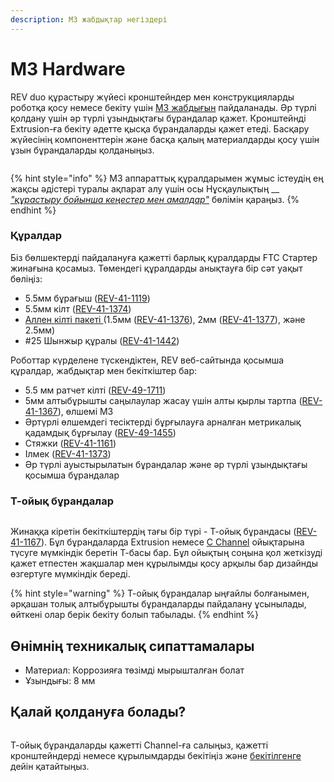 ```yaml
---
description: M3 жабдықтар негіздері
---
```


# M3 Hardware

REV duo құрастыру жүйесі кронштейндер мен конструкцияларды роботқа қосу немесе бекіту үшін [M3 жабдығын](https://www.revrobotics.com/ftc/hardware/fasteners/) пайдаланады. Әр түрлі қолдану үшін әр түрлі ұзындықтағы бұрандалар қажет. Кронштейнді Extrusion-ға бекіту әдетте қысқа бұрандаларды қажет етеді. Басқару жүйесінің компоненттерін және басқа қалың материалдарды қосу үшін ұзын бұрандаларды қолданыңыз.

<figure><img src="https://2589213514-files.gitbook.io/~/files/v0/b/gitbook-legacy-files/o/assets%2F-M5yw0n8IneF5-9ybLjT%2F-MBdaAEM_fx2eAmY_r3b%2F-MBdecpvUjZ0yPGnieHq%2FM3_Nut_Nyloc_Nut_Hex_Head_Screw.png?alt=media&#x26;token=c9c22723-35b9-4ad9-9525-584301d881c8" alt=""><figcaption></figcaption></figure>

{% hint style="info" %}
M3 аппараттық құралдарымен жұмыс істеудің ең жақсы әдістері туралы ақпарат алу үшін осы Нұсқаулықтың __ [_"құрастыру бойынша кеңестер мен амалдар"_](oborudovanie-m3.md) бөлімін қараңыз.
{% endhint %}

### Құралдар

Біз бөлшектерді пайдалануға қажетті барлық құралдарды FTC Стартер жинағына қосамыз. Төмендегі құралдарды анықтауға бір сәт уақыт бөліңіз:

* 5.5мм бұрағыш ([REV-41-1119](https://www.revrobotics.com/rev-41-1119/))
* 5.5мм кілт ([REV-41-1374](https://www.revrobotics.com/rev-41-1374/))
* [Аллен кілті пакеті ](https://www.revrobotics.com/rev-45-1882/)(1.5мм ([REV-41-1376](https://www.revrobotics.com/rev-41-1376/)), 2мм ([REV-41-1377](https://www.revrobotics.com/rev-41-1377/)), және 2.5мм)&#x20;
* \#25 Шынжыр құралы ([REV-41-1442](https://www.revrobotics.com/rev-41-1442/))

Роботтар күрделене түскендіктен, REV веб-сайтында қосымша құралдар, жабдықтар мен бекіткіштер бар:

* 5.5 мм ратчет кілті ([REV-49-1711](https://www.revrobotics.com/rev-49-1711/))&#x20;
* 5мм алтыбұрышты саңылаулар жасау үшін алты қырлы тартпа ([REV-41-1367](https://www.revrobotics.com/rev-41-1367/)), өлшемі М3
* Әртүрлі өлшемдегі тесіктерді бұрғылауға арналған метрикалық қадамдық бұрғылау ([REV-49-1455](https://www.revrobotics.com/rev-49-1455/))
* Стяжки ([REV-41-1161](https://www.revrobotics.com/rev-41-1161/))
* Ілмек ([REV-41-1373](https://www.revrobotics.com/rev-41-1373/))&#x20;
* Әр түрлі ауыстырылатын бұрандалар және әр түрлі ұзындықтағы қосымша бұрандалар

### Т-ойық бұрандалар

<figure><img src="https://2589213514-files.gitbook.io/~/files/v0/b/gitbook-legacy-files/o/assets%2F-M5yw0n8IneF5-9ybLjT%2F-MBdaAEM_fx2eAmY_r3b%2F-MBdeggMe8oZqZuzjWyJ%2FM3_T_Slot_Screw-01.png?alt=media&#x26;token=31b0fbec-87ec-4d6a-a380-08fec297f98d" alt=""><figcaption></figcaption></figure>

Жинаққа кіретін бекіткіштердің тағы бір түрі - Т-ойық бұрандасы ([REV-41-1167](https://www.revrobotics.com/rev-41-1167/)). Бұл бұрандаларда Extrusion немесе [C Channel](https://www.revrobotics.com/competition/ftc/structure/channel/) ойықтарына түсуге мүмкіндік беретін Т-басы бар. Бұл ойықтың соңына қол жеткізуді қажет етпестен жақшалар мен құрылымды қосу арқылы бар дизайнды өзгертуге мүмкіндік береді.

{% hint style="warning" %}
Т-ойық бұрандалар ыңғайлы болғанымен, әрқашан толық алтыбұрышты бұрандаларды пайдалану ұсынылады, өйткені олар берік бекіту болып табылады.
{% endhint %}



## Өнімнің техникалық сипаттамалары

* Материал: Коррозияға төзімді мырышталған болат
* Ұзындығы: 8 мм

## Қалай қолдануға болады?

<figure><img src="https://2589213514-files.gitbook.io/~/files/v0/b/gitbook-x-prod.appspot.com/o/spaces%2FH9K1InCLC1ZxIkdPJt31%2Fuploads%2FW0iVhFEB0bS4CHFQP4wB%2Ft-slot%20drop%20ins.png?alt=media&#x26;token=c8ecfee0-0d0a-4cc4-b7dc-17be7f5e1860" alt=""><figcaption></figcaption></figure>

Т-ойық бұрандаларды қажетті Channel-ға салыңыз, қажетті кронштейндерді немесе құрылымдарды бекітіңіз және [бекітілгенге ](oborudovanie-m3.md)дейін қатайтыңыз.

